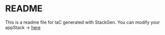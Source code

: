 # README
This is a readme file for IaC generated with StackGen.
You can modify your appStack -> [here](http://main.dev.stackgen.com/appstacks/97580416-fab8-416e-b62d-d2ec9c8228f5)

